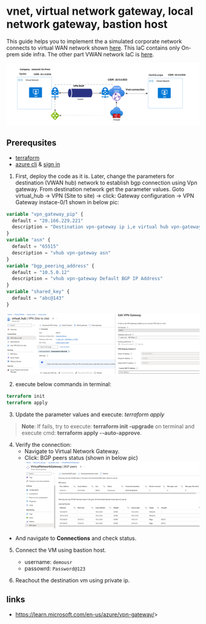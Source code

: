 # vnet, virtual network gateway, local network gateway, bastion host

This guide helps you to implement the a simulated corporate network connects to virtual WAN network shown [here](https://github.com/sree7k7/azure-vwan-hub-S2S-VPN-BGP). This IaC contains only On-prem side infra. The other part VWAN network IaC is [here](https://github.com/sree7k7/azure-vwan-hub-S2S-VPN-BGP).

![diagram](/pic/VWAN-S2S-VPN-BGP.png)

## Prerequsites

- [terraform](https://developer.hashicorp.com/terraform/tutorials/aws-get-started/install-cli)
- [azure cli](https://learn.microsoft.com/en-us/cli/azure/install-azure-cli) & [sign in](https://learn.microsoft.com/en-us/cli/azure/authenticate-azure-cli)

1. First, deploy the code as it is. Later, change the parameters for destination (VWAN hub) network to establish bgp connection using Vpn gateway. From destination network get the parameter values. Goto virtual_hub → VPN (Site to site) → click: Gateway configuration → VPN Gateway instace-0/1 shown in below pic:

```terraform
variable "vpn_gateway_pip" {
  default = "20.166.229.221"
  description = "Destination vpn-gateway ip i,e virtual hub vpn-gateway"
}
variable "asn" {
  default = "65515"
  description = "vhub vpn-gateway asn"
}
variable "bgp_peering_address" {
  default = "10.5.0.12"
  description = "vhub vpn-gateway Default BGP IP Address"
}
variable "shared_key" {
  default = "abc@143"
}
```

![diagram](/pic/virtual_hub_vpn_configuration.png)

2. execute below commands in terminal:

```terraform
terraform init
terraform apply
```

3. Update the parameter values and execute: *terraform apply*

> **Note**: If fails, try to execute: **terraform init -upgrade** on terminal and execute cmd: **terraform apply --auto-approve**.

4. Verify the connection:
   - Navigate to Virtual Network Gateway.
   - Click: BGP peers status (shown in below pic)
  ![diagram](/pic/BGP_peer_verify.png)

- And navigate to **Connections** and check status.

5. Connect the VM using bastion host.
   - username: `demousr`
   - passowrd: `Password@123`

6. Reachout the destination vm using private ip.

## links
- <https://learn.microsoft.com/en-us/azure/vpn-gateway/>>
